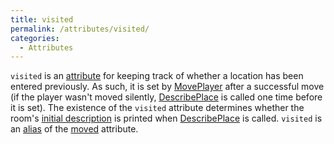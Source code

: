 ```yaml
---
title: visited
permalink: /attributes/visited/
categories: 
  - Attributes
---
```


`visited` is an [attribute](attributes/) for keeping track of
whether a location has been entered previously. As such, it is set by
[MovePlayer](routines/moveplayer/) after a successful move (if the
player wasn't moved silently, [DescribePlace](guts/describeplace/)
is called one time before it is set). The existence of the `visited`
attribute determines whether the room's
[initial description](properties/descriptions/#initial_desc) is printed when
[DescribePlace](guts/describeplace/) is called. `visited` is an
[alias](basics/alias/) of the [moved](attributes/moved/) attribute.
